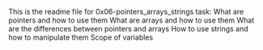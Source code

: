 This is the readme file for 0x06-pointers_arrays_strings task:
What are pointers and how to use them
What are arrays and how to use them
What are the differences between pointers and arrays
How to use strings and how to manipulate them
Scope of variables
